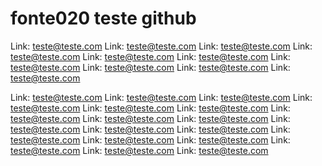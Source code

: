 # fonte020 teste github

Link: teste@teste.com
Link: teste@teste.com
Link: teste@teste.com
Link: teste@teste.com
Link: teste@teste.com
Link: teste@teste.com
Link: teste@teste.com
Link: teste@teste.com
Link: teste@teste.com
Link: teste@teste.com










Link: teste@teste.com
Link: teste@teste.com
Link: teste@teste.com
Link: teste@teste.com
Link: teste@teste.com
Link: teste@teste.com
Link: teste@teste.com
Link: teste@teste.com
Link: teste@teste.com
Link: teste@teste.com
Link: teste@teste.com
Link: teste@teste.com
Link: teste@teste.com
Link: teste@teste.com
Link: teste@teste.com
Link: teste@teste.com
Link: teste@teste.com
Link: teste@teste.com
